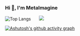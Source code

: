 ### Hi 👋, I'm MetaImagine

<!--
**metaimagine/metaimagine** is a ✨ _special_ ✨ repository because its `README.md` (this file) appears on your GitHub profile.

Here are some ideas to get you started:

- 🔭 I’m currently working on ...
- 🌱 I’m currently learning ...
- 👯 I’m looking to collaborate on ...
- 🤔 I’m looking for help with ...
- 💬 Ask me about ...
- 📫 How to reach me: ...
- 😄 Pronouns: ...
- ⚡ Fun fact: ...

![Visitor Count](https://profile-counter.glitch.me/metaimagine/count.svg)
-->

![Top Langs](https://github-readme-stats.vercel.app/api/top-langs/?username=metaimagine&layout=compact&theme=tokyonight) &nbsp; &nbsp; &nbsp; ![](https://github-readme-stats.vercel.app/api?username=metaimagine&show_icons=true&theme=tokyonight)

[![Ashutosh's github activity graph](https://github-readme-activity-graph.vercel.app/graph?username=metaimagine&theme=rogue)](https://github.com/ashutosh00710/github-readme-activity-graph)
